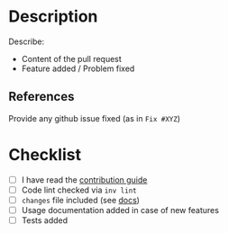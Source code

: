# Description

Describe:

* Content of the pull request
* Feature added / Problem fixed

## References

Provide any github issue fixed (as in ``Fix #XYZ``)

# Checklist

* [ ] I have read the [contribution guide](https://djangocms-page-meta.readthedocs.io/en/latest/contributing.html)
* [ ] Code lint checked via `inv lint`
* [ ] ``changes`` file included (see [docs](https://djangocms-page-meta.readthedocs.io/en/latest/contributing.html#pull-request-guidelines))
* [ ] Usage documentation added in case of new features
* [ ] Tests added
